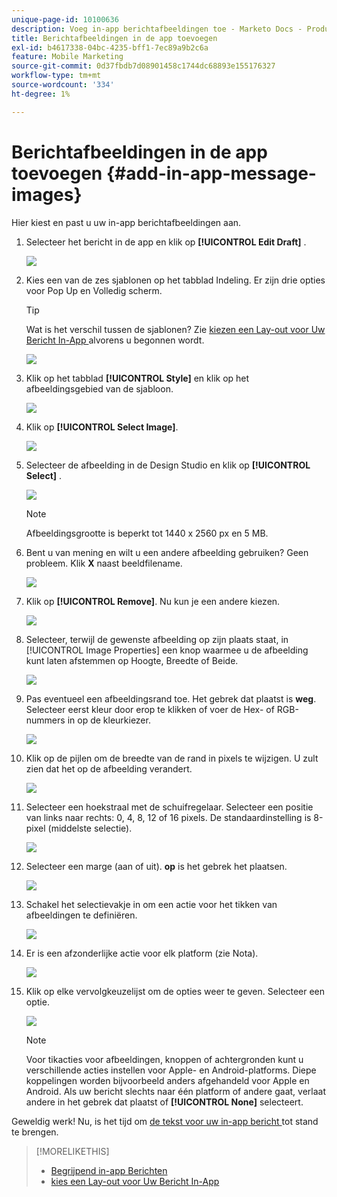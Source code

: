```yaml
---
unique-page-id: 10100636
description: Voeg in-app berichtafbeeldingen toe - Marketo Docs - Productdocumentatie
title: Berichtafbeeldingen in de app toevoegen
exl-id: b4617338-04bc-4235-bff1-7ec89a9b2c6a
feature: Mobile Marketing
source-git-commit: 0d37fbdb7d08901458c1744dc68893e155176327
workflow-type: tm+mt
source-wordcount: '334'
ht-degree: 1%

---
```


# Berichtafbeeldingen in de app toevoegen {#add-in-app-message-images}

Hier kiest en past u uw in-app berichtafbeeldingen aan.

1. Selecteer het bericht in de app en klik op **[!UICONTROL Edit Draft]** .

   ![](assets/image2016-5-4-10-3a20-3a14.png)

1. Kies een van de zes sjablonen op het tabblad Indeling. Er zijn drie opties voor Pop Up en Volledig scherm.

   >[!TIP]
   >
   >Wat is het verschil tussen de sjablonen? Zie [ kiezen een Lay-out voor Uw Bericht In-App ](/help/marketo/product-docs/mobile-marketing/in-app-messages/creating-in-app-messages/choose-a-layout-for-your-in-app-message.md) alvorens u begonnen wordt.

   ![](assets/image2016-5-4-10-3a21-3a33.png)

1. Klik op het tabblad **[!UICONTROL Style]** en klik op het afbeeldingsgebied van de sjabloon.

   ![](assets/image2016-5-3-16-3a53-3a23.png)

1. Klik op **[!UICONTROL Select Image]**.

   ![](assets/image2016-5-6-8-3a53-3a55.png)

1. Selecteer de afbeelding in de Design Studio en klik op **[!UICONTROL Select]** .

   ![](assets/image2016-5-6-8-3a58-3a40.png)

   >[!NOTE]
   >
   >Afbeeldingsgrootte is beperkt tot 1440 x 2560 px en 5 MB.

1. Bent u van mening en wilt u een andere afbeelding gebruiken? Geen probleem. Klik **X** naast beeldfilename.

   ![](assets/image2016-5-6-9-3a0-3a16.png)

1. Klik op **[!UICONTROL Remove]**. Nu kun je een andere kiezen.

   ![](assets/image2016-5-6-9-3a1-3a3.png)

1. Selecteer, terwijl de gewenste afbeelding op zijn plaats staat, in [!UICONTROL Image Properties] een knop waarmee u de afbeelding kunt laten afstemmen op Hoogte, Breedte of Beide.

   ![](assets/image2016-5-6-9-3a4-3a47.png)

1. Pas eventueel een afbeeldingsrand toe. Het gebrek dat plaatst is **weg**. Selecteer eerst kleur door erop te klikken of voer de Hex- of RGB-nummers in op de kleurkiezer.

   ![](assets/image2016-5-6-9-3a9-3a0.png)

1. Klik op de pijlen om de breedte van de rand in pixels te wijzigen. U zult zien dat het op de afbeelding verandert.

   ![](assets/image2016-5-6-9-3a35-3a43.png)

1. Selecteer een hoekstraal met de schuifregelaar. Selecteer een positie van links naar rechts: 0, 4, 8, 12 of 16 pixels. De standaardinstelling is 8-pixel (middelste selectie).

   ![](assets/image2016-5-6-9-3a39-3a28.png)

1. Selecteer een marge (aan of uit). **op** is het gebrek het plaatsen.

   ![](assets/image2016-5-6-9-3a42-3a15.png)

1. Schakel het selectievakje in om een actie voor het tikken van afbeeldingen te definiëren.

   ![](assets/image2016-5-6-9-3a48-3a58.png)

1. Er is een afzonderlijke actie voor elk platform (zie Nota).

   ![](assets/image2016-5-6-9-3a50-3a15.png)

1. Klik op elke vervolgkeuzelijst om de opties weer te geven. Selecteer een optie.

   ![](assets/image2016-5-6-9-3a52-3a41.png)

   >[!NOTE]
   >
   >Voor tikacties voor afbeeldingen, knoppen of achtergronden kunt u verschillende acties instellen voor Apple- en Android-platforms. Diepe koppelingen worden bijvoorbeeld anders afgehandeld voor Apple en Android. Als uw bericht slechts naar één platform of andere gaat, verlaat andere in het gebrek dat plaatst of **[!UICONTROL None]** selecteert.

Geweldig werk! Nu, is het tijd om [ de tekst voor uw in-app bericht ](/help/marketo/product-docs/mobile-marketing/in-app-messages/creating-in-app-messages/create-in-app-message-text.md) tot stand te brengen.

>[!MORELIKETHIS]
>
>* [ Begrijpend in-app Berichten ](/help/marketo/product-docs/mobile-marketing/in-app-messages/understanding-in-app-messages.md)
>* [ kies een Lay-out voor Uw Bericht In-App ](/help/marketo/product-docs/mobile-marketing/in-app-messages/creating-in-app-messages/choose-a-layout-for-your-in-app-message.md)
